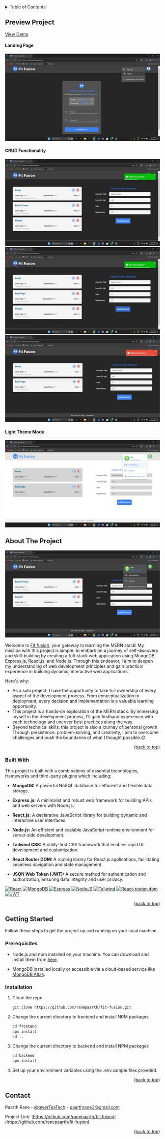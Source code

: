 <!-- Improved compatibility of back to top link: See: https://github.com/othneildrew/Best-README-Template/pull/73 -->

<a name="readme-top"></a>

<!--
*** Thanks for checking out the Best-README-Template. If you have a suggestion
*** that would make this better, please fork the repo and create a pull request
*** or simply open an issue with the tag "enhancement".
*** Don't forget to give the project a star!
*** Thanks again! Now go create something AMAZING! :D
-->

<!-- PROJECT SHIELDS -->
<!--
*** I'm using markdown "reference style" links for readability.
*** Reference links are enclosed in brackets [ ] instead of parentheses ( ).
*** See the bottom of this document for the declaration of the reference variables
*** for contributors-url, forks-url, etc. This is an optional, concise syntax you may use.
*** https://www.markdownguide.org/basic-syntax/#reference-style-links
-->
<!-- [![Contributors][contributors-shield]][contributors-url]
[![Forks][forks-shield]][forks-url]
[![Stargazers][stars-shield]][stars-url]
[![Issues][issues-shield]][issues-url]
[![MIT License][license-shield]][license-url]
[![LinkedIn][linkedin-shield]][linkedin-url] -->

<!-- PROJECT LOGO -->
<br />
<div align="center">
  <!-- <a href="https://github.com/othneildrew/Best-README-Template">
    <img src="images/logo.png" alt="Logo" width="80" height="80">
  </a> -->

  <!-- <h3 align="center">Best-README-Template</h3> -->
</div>

<!-- TABLE OF CONTENTS -->
<details>
  <summary>Table of Contents</summary>
  <ol>
  <li><a href="#preview-of-project">Project Preview</a></li>
    <li>
      <a href="#about-the-project">About The Project</a>
      <ul>
        <li><a href="#built-with">Built With</a></li>
      </ul>
    </li>
    <li>
      <a href="#getting-started">Getting Started</a>
      <ul>
        <li><a href="#prerequisites">Prerequisites</a></li>
        <li><a href="#installation">Installation</a></li>
      </ul>
    </li>
    <li><a href="#usage">Usage</a></li>
    <li><a href="#contact">Contact</a></li>
  </ol>
</details>

<!--PROJECT PREVIEW-->

## Preview Project

[View Demo](https://fit-fusion-main.vercel.app)

#### Landing Page

[![Login Page][login-page]](https://fit-fusion-main.vercel.app)


#### CRUD Functionality

![Workout Created][workout-created]
![Workout Updated][workout-updated]
![Workout Deleted][workout-deleted]

#### Light Theme Mode
![Light Theme Mode][workouts-page-light]

<!-- ABOUT THE PROJECT -->

## About The Project

[![Fit Fusion Screen Shot][workouts-page-dark]](https://fit-fusion-main.vercel.app)

Welcome to [Fit fusion](https://fit-fusion-main.vercel.app), your gateway to learning the MERN stack! My mission with this project is simple: to embark on a journey of self-discovery and skill-building by creating a full-stack web application using MongoDB, Express.js, React.js, and Node.js. Through this endeavor, I aim to deepen my understanding of web development principles and gain practical experience in building dynamic, interactive web applications.

Here's why:

- As a solo project, I have the opportunity to take full ownership of every aspect of the development process. From conceptualization to deployment, every decision and implementation is a valuable learning opportunity.
- This project is a hands-on exploration of the MERN stack. By immersing myself in the development process, I'll gain firsthand experience with each technology and uncover best practices along the way.
- Beyond technical skills, this project is also a journey of personal growth. Through persistence, problem-solving, and creativity, I aim to overcome challenges and push the boundaries of what I thought possible.😊

<p align="right">(<a href="#readme-top">back to top</a>)</p>

### Built With

This project is built with a combinations of essential technologies, frameworks and third-party plugins which including:

- <b>MongoDB:</b> A powerful NoSQL database for efficient and flexible data storage.

- <b>Express.js:</b> A minimalist and robust web framework for building APIs and web servers with Node.js.
- <b>React.js:</b> A declarative JavaScript library for building dynamic and interactive user interfaces.
- <b>Node.js:</b> An efficient and scalable JavaScript runtime environment for server-side development.
- <b>Tailwind CSS:</b> A utility-first CSS framework that enables rapid UI development and customization.
- <b>React Router DOM:</b> A routing library for React.js applications, facilitating seamless navigation and state management.
- <b>JSON Web Token (JWT):</b> A secure method for authentication and authorization, ensuring data integrity and user privacy.

[![React][React.js]][React-url]
[![MongoDB][MongoDB]][MongoDB-url]
[![Express][Express]][Express-url]
[![NodeJS][NodeJs]][NodeJs-url]
[![Tailwind][Tailwind]][Tailwind-url]
[![React-router-dom][React-router-dom]][React-router-dom-url]
[![JWT][JWT]][JWT-url]

<p align="right">(<a href="#readme-top">back to top</a>)</p>

<!-- GETTING STARTED -->

## Getting Started

Follow these steps to get the project up and running on your local machine.

### Prerequisites

- Node.js and npm installed on your machine. You can download and install them from [here][NodeJs-url].

- MongoDB installed locally or accessible via a cloud-based service like [MongoDB Atlas][MongoDB-url].

### Installation

1. Clone the repo
   ```sh
   git clone https://github.com/ranepaarth/fit-fusion.git
   ```
2. Change the current directory to frontend and install NPM packages
   ```sh
   cd frontend
   npm install
   cd ..
   ```
3. Change the current directory to backend and install NPM packages

   ```sh
   cd backend
   npm install
   ```

4. Set up your environment variables using the .env.sample files provided.

<p align="right">(<a href="#readme-top">back to top</a>)</p>

<!-- CONTACT -->

## Contact

Paarth Rane - [@qwerTeaTech](https://twitter.com/qwerTeaTech) - paarthrane3@gmail.com

Project Link: [https://github.com/ranepaarth/fit-fusion](https://github.com/ranepaarth/fit-fusion)

<p align="right">(<a href="#readme-top">back to top</a>)</p>

<!-- MARKDOWN LINKS & IMAGES -->
<!-- https://www.markdownguide.org/basic-syntax/#reference-style-links -->

[linkedin-shield]: https://img.shields.io/badge/-LinkedIn-black.svg?style=for-the-badge&logo=linkedin&colorB=555
[linkedin-url]: https://linkedin.com/in/othneildrew
[login-page]: screen-capture/login-page.jpg
[signup-page]: screen-capture/signup-page.jpg
[workout-created]: screen-capture/workout-created.jpg
[workout-deleted]: screen-capture/workout-deleted.jpg
[workout-updated]: screen-capture/workout-updated.jpg
[workouts-page-light]: screen-capture/workouts-page-light.jpg
[workouts-page-dark]: screen-capture/workouts-page.jpg
[React.js]: https://img.shields.io/badge/React-20232A?style=for-the-badge&logo=react&logoColor=61DAFB
[React-url]: https://reactjs.org/
[MongoDB]: https://img.shields.io/badge/MongoDB-4EA94B?style=for-the-badge&logo=mongodb&logoColor=white
[MongoDB-url]: https://www.mongodb.com/docs/atlas/?_ga=2.106793028.610897659.1706707118-1914132835.1682065387&_gac=1.120541562.1706885085.Cj0KCQiAwvKtBhDrARIsAJj-kTgMtXKQSTSfjQWsjQu0yMErRmKGx0FM3aCF6xz8NPXLa58mV3DGUh0aAr7MEALw_wcB
[Express]: https://img.shields.io/badge/express.js-%23404d59.svg?style=for-the-badge&logo=express&logoColor=%2361DAFB
[Express-url]: https://expressjs.com/
[NodeJs]: https://img.shields.io/badge/node.js-6DA55F?style=for-the-badge&logo=node.js&logoColor=white
[NodeJs-url]: https://nodejs.org/en
[Tailwind]: https://img.shields.io/badge/tailwindcss-%2338B2AC.svg?style=for-the-badge&logo=tailwind-css&logoColor=white
[Tailwind-url]: https://tailwindcss.com/
[React-router-dom]: https://img.shields.io/badge/React_Router-CA4245?style=for-the-badge&logo=react-router&logoColor=white
[React-router-dom-url]: https://reactrouter.com/
[JWT]: https://img.shields.io/badge/JWT-black?style=for-the-badge&logo=JSON%20web%20tokens
[JWT-url]: https://www.npmjs.com/package/jsonwebtoken
